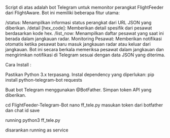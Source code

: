 Script di atas adalah bot Telegram untuk memonitor perangkat FlightFeeder dari FlightAware. Bot ini memiliki beberapa fitur utama:

/status: Menampilkan informasi status perangkat dari URL JSON yang diberikan.
/detail [hex_code]: Memberikan detail spesifik dari pesawat berdasarkan kode hex.
/list_now: Menampilkan daftar pesawat yang saat ini berada dalam jangkauan radar.
Monitoring Pesawat: Memberikan notifikasi otomatis ketika pesawat baru masuk jangkauan radar atau keluar dari jangkauan.
Bot ini secara berkala memeriksa pesawat dalam jangkauan dan mengirimkan notifikasi di Telegram sesuai dengan data JSON yang diterima.

Cara Install :

Pastikan Python 3.x terpasang.
Instal dependency yang diperlukan:
pip install python-telegram-bot requests

Buat bot Telegram menggunakan @BotFather.
Simpan token API yang diberikan.

cd FlightFeeder-Telegram-Bot
nano ff_tele.py
masukan token dari botfather dan chat id
save

running python3 ff_tele.py

disarankan running as service
